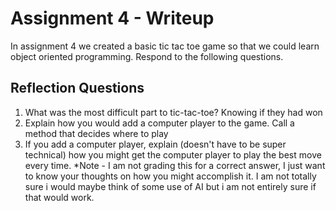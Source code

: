# Assignment 4 - Writeup

In assignment 4 we created a basic tic tac toe game so that we could learn object oriented programming. Respond to the following questions.

## Reflection Questions

1. What was the most difficult part to tic-tac-toe?
    Knowing if they had won
2. Explain how you would add a computer player to the game.
    Call a method that decides where to play
3. If you add a computer player, explain (doesn't have to be super technical) how you might get the computer player to play the best move every time. *Note - I am not grading this for a correct answer, I just want to know your thoughts on how you might accomplish it.
    I am not totally sure i would maybe think of some use of AI but i am not entirely sure if that would work.
